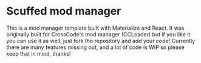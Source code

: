 # Scuffed mod manager
This is a mod manager template built with Materialize and React.
It was originally built for CrossCode's mod manager (CCLoader) but if you like it you can use it as well, just fork the repository and add your code!
Currently there are many features missing out, and a lot of code is WIP so please keep that in mind, thanks!
